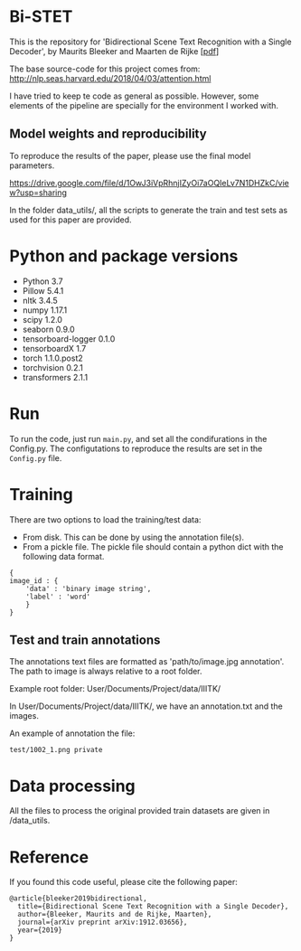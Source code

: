 # Bi-STET

This is the repository for 'Bidirectional Scene Text Recognition with a Single Decoder', by Maurits Bleeker and Maarten de Rijke [[pdf](https://arxiv.org/pdf/1912.03656.pdf)]

The base source-code for this project comes from: http://nlp.seas.harvard.edu/2018/04/03/attention.html

I have tried to keep te code as general as possible. However, some elements of the pipeline are specially for the environment I worked with. 

## Model weights and reproducibility

To reproduce the results of the paper, please use the final model parameters. 

https://drive.google.com/file/d/1OwJ3iVpRhnjIZyOi7aOQIeLv7N1DHZkC/view?usp=sharing

In the folder data_utils/, all the scripts to generate the train and test sets as used for this paper are provided.

# Python and package versions

* Python 3.7 
* Pillow	5.4.1
* nltk	3.4.5	
* numpy	1.17.1	
* scipy	1.2.0	
* seaborn	0.9.0	
* tensorboard-logger	0.1.0	
* tensorboardX	1.7	
* torch	1.1.0.post2	
* torchvision	0.2.1	
* transformers	2.1.1	

# Run
 
To run the code, just run ```main.py```, and set all the condifurations in the Config.py. The configutations to reproduce the results are set in the ```Config.py``` file.
 
# Training

There are two options to load the training/test data:

- From disk. This can be done by using the annotation file(s).
- From a pickle file. The pickle file should contain a python dict with the following data format.

```
{
image_id : { 
    'data' : 'binary image string',
    'label' : 'word'
    }
}

```

## Test and train annotations

The annotations text files are formatted as 'path/to/image.jpg annotation'. The path to image is always relative to a root folder.

Example root folder: User/Documents/Project/data/IIITK/

In User/Documents/Project/data/IIITK/, we have an annotation.txt and the images.

An example of annotation the file: 
```
test/1002_1.png private

```

# Data processing

All the files to process the original provided train datasets are given in /data_utils.


# Reference 
If you found this code useful, please cite the following paper:
```
@article{bleeker2019bidirectional,
  title={Bidirectional Scene Text Recognition with a Single Decoder},
  author={Bleeker, Maurits and de Rijke, Maarten},
  journal={arXiv preprint arXiv:1912.03656},
  year={2019}
}
```
